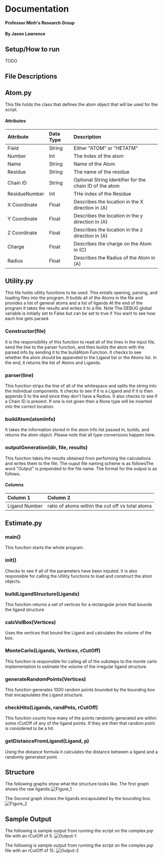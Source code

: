 # Documentation
#### Professor Minh's Research Group
#### By Jason Lawrence

## Setup/How to run
TODO

## File Descriptions

## Atom.py

This file holds the class that defines the atom object that will be used for the script.

#### Attributes
|Attribute|Data Type|Description|
|:--------|:--------|:----------|
|Field        |String   |Either "ATOM" or "HETATM" |
|Number       |Int      |The Index of the atom     |
|Name         |String   |Name of the Atom          |
|Residue      |String   |The name of the residue   |
|Chain ID     |String   |Optional String Identifier for the chain ID of the atom|
|ResidueNumber|Int      |THe index of the Residue  |
|X Coordinate |Float    |Describes the location in the X direction in (A)|
|Y Coordinate |Float    |Describes the location in the y direction in (A)|
|Z Coordinate |Float    |Describes the location in the z direction in (A)|
|Charge       |Float    |Describes the charge on the Atom in (C)|
|Radius       |Float    |Describes the Radius of the Atom in (A)|

## Utility.py

This file holds utility functions to be used. This entails opening, parsing, and loading files into the program.
It builds all of the Atoms in the file and provides a list of general atoms and a list of ligands
At the end of the program it takes the results and writes it to a file. Note The DEBUG global variable is initially set to False but can be set to true if You want to see how each line gets parsed.

### Constructor(file)
It is the responsibility of this function to read all of the lines in the input file, send the line to the parser function, and then builds the atom with the parsed info by sending it to the buildAtom Function. 
It checks to see whether the atom should be appended to the Ligand list or the Atoms list. 
In the end, it returns the list of Atoms and Ligands.

### parser(line)
This function strips the line of all of the whitespace and splits the string into the individual components.
It checks to see if it is a Ligand and if it is then appends 0 to the end since they don't have a Radius.
It also checks to see if a Chain ID is present. If one is not given then a None type will be inserted into the correct location.  

### buildAtom(atomInfo)
It takes the information stored in the atom Info list passed in, builds, and returns the atom object.
Please note that all type conversions happen here.

### outputGeneration(dir, file, results)
This function takes the results obtained from performing the calculations and writes them to the file. The ouput file naming scheme is as followsThe word "Output" is prepended to the file name.
The format for the output is as follows.

#### Columns
|Column 1 |Column 2 |
|:--------|:--------|
|Ligand Number|ratio of atoms within the cut off vs total atoms|

## Estimate.py

### main()
This function starts the whole program.

### init()
Checks to see if all of the parameters have been inputed. It is also responsible for calling the Utility functions to load and construct the atom objects.

### buildLigandStructure(Ligands)
This function returns a set of vertices for a rectangular prism that bounds the ligand structure

### calcVolBox(Vertices)
Uses the vertices that bound the Ligand and calculates the volume of the box.

### MonteCarlo(Ligands, Vertices, rCutOff)
This function is responsible for calling all of the substeps to the monte carlo implementation to estimate the volume of the irregular ligand structure. 

### generateRandomPoints(Vertices)
This function generates 1000 random points bounded by the bounding box that encapsulates the Ligand structure.

### checkHits(Ligands, randPnts, rCutOff)
This function counts how many of the points randomly generated are within some rCutOff of any of the ligand points. If they are then that random point is considered to be a hit. 

### getDistanceFromLigand(Ligand, p)
Using the distance formula it calculates the distance between a ligand and a randomly generated point.

## Structure
The following graphs show what the structure looks like. The first graph shows the raw ligands
![Figure_1](C:\Users\Jason\Desktop\Projects\Research\VolumeApprox\Documentation\Ligands.png)

The Second graph shows the ligands encapsulated by the bounding box.
![Figure_2](C:\Users\Jason\Desktop\Projects\Research\VolumeApprox\Documentation\Figure1.png)

## Sample Output
The following is sample output from running the script on the complex.pqr file with an rCutOff of 5.
![Output-1](C:\Users\Jason\Desktop\Projects\Research\VolumeApprox\Documentation\rCutOff-5.png)

The following is sample output from running the script on the complex.pqr file with an rCutOff of 15.
![Output-2](C:\Users\Jason\Desktop\Projects\Research\VolumeApprox\Documentation\rCutOff-15.png)